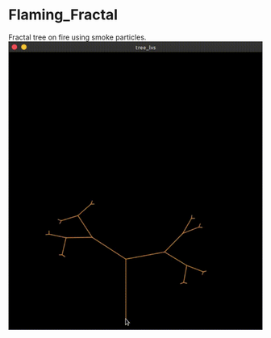 # Flaming_Fractal
Fractal tree on fire using smoke particles.
![Demo](https://github.com/sumqwerty/Flaming_Fractal/blob/master/TreeFire/demo.gif)
